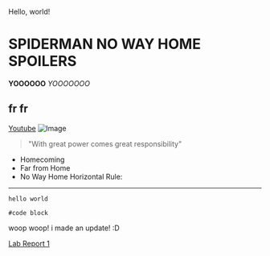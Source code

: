 Hello, world!
# SPIDERMAN NO WAY HOME SPOILERS
**YOOOOOO**
*YOOOOOOO*
## fr fr 
[Youtube](https://www.youtube.com/watch?v=iuOYz8zt9J4)
![Image](https://upload.wikimedia.org/wikipedia/en/thumb/2/21/Web_of_Spider-Man_Vol_1_129-1.png/250px-Web_of_Spider-Man_Vol_1_129-1.png)
> "With great power comes great responsibility"
* Homecoming
* Far from Home
* No Way Home
Horizontal Rule:
---
`hello world`
```
#code block
```
woop woop! i made an update! :D

[Lab Report 1](lab-report-1-week-2.md)
